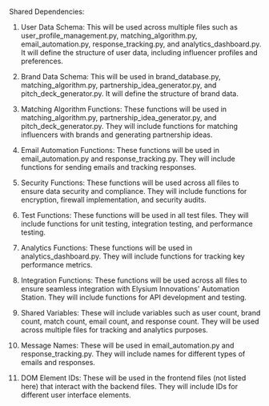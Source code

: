 Shared Dependencies:

1. User Data Schema: This will be used across multiple files such as user_profile_management.py, matching_algorithm.py, email_automation.py, response_tracking.py, and analytics_dashboard.py. It will define the structure of user data, including influencer profiles and preferences.

2. Brand Data Schema: This will be used in brand_database.py, matching_algorithm.py, partnership_idea_generator.py, and pitch_deck_generator.py. It will define the structure of brand data.

3. Matching Algorithm Functions: These functions will be used in matching_algorithm.py, partnership_idea_generator.py, and pitch_deck_generator.py. They will include functions for matching influencers with brands and generating partnership ideas.

4. Email Automation Functions: These functions will be used in email_automation.py and response_tracking.py. They will include functions for sending emails and tracking responses.

5. Security Functions: These functions will be used across all files to ensure data security and compliance. They will include functions for encryption, firewall implementation, and security audits.

6. Test Functions: These functions will be used in all test files. They will include functions for unit testing, integration testing, and performance testing.

7. Analytics Functions: These functions will be used in analytics_dashboard.py. They will include functions for tracking key performance metrics.

8. Integration Functions: These functions will be used across all files to ensure seamless integration with Elysium Innovations' Automation Station. They will include functions for API development and testing.

9. Shared Variables: These will include variables such as user count, brand count, match count, email count, and response count. They will be used across multiple files for tracking and analytics purposes.

10. Message Names: These will be used in email_automation.py and response_tracking.py. They will include names for different types of emails and responses.

11. DOM Element IDs: These will be used in the frontend files (not listed here) that interact with the backend files. They will include IDs for different user interface elements.